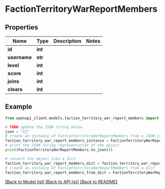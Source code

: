 # FactionTerritoryWarReportMembers


## Properties

Name | Type | Description | Notes
------------ | ------------- | ------------- | -------------
**id** | **int** |  | 
**username** | **str** |  | 
**level** | **int** |  | 
**score** | **int** |  | 
**joins** | **int** |  | 
**clears** | **int** |  | 

## Example

```python
from openapi_client.models.faction_territory_war_report_members import FactionTerritoryWarReportMembers

# TODO update the JSON string below
json = "{}"
# create an instance of FactionTerritoryWarReportMembers from a JSON string
faction_territory_war_report_members_instance = FactionTerritoryWarReportMembers.from_json(json)
# print the JSON string representation of the object
print(FactionTerritoryWarReportMembers.to_json())

# convert the object into a dict
faction_territory_war_report_members_dict = faction_territory_war_report_members_instance.to_dict()
# create an instance of FactionTerritoryWarReportMembers from a dict
faction_territory_war_report_members_from_dict = FactionTerritoryWarReportMembers.from_dict(faction_territory_war_report_members_dict)
```
[[Back to Model list]](../README.md#documentation-for-models) [[Back to API list]](../README.md#documentation-for-api-endpoints) [[Back to README]](../README.md)


